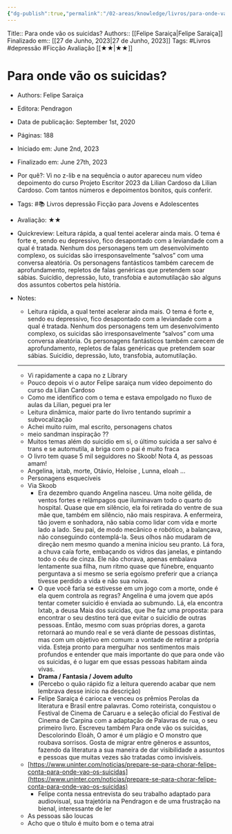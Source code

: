 ```yaml
---
{"dg-publish":true,"permalink":"/02-areas/knowledge/livros/para-onde-vao-os-suicidas/"}
---
```



Title:: Para onde vão os suicidas?
Authors:: [[Felipe Saraiça\|Felipe Saraiça]]
Finalizado em:: [[27 de Junho, 2023\|27 de Junho, 2023]]
Tags: #Livros #depressão #Ficção 
Avaliação [[★★\|★★]]

# Para onde vão os suicidas?

- Authors: Felipe Saraiça
- Editora: Pendragon
- Data de publicação: September 1st, 2020
- Páginas: 188
- Iniciado em: June 2nd, 2023
- Finalizado em: June 27th, 2023
- Por quê?: Vi no z-lib e na sequência o autor apareceu num vídeo depoimento do curso Projeto Escritor 2023 da Lilian Cardoso da Lilian Cardoso. Com tantos números e depoimentos bonitos, quis conferir.
- Tags: #📚 Livros depressão Ficção para Jovens e Adolescentes
- Avaliação: ★★
- Quickreview: Leitura rápida, a qual tentei acelerar ainda mais. O tema é forte e, sendo eu depressivo, fico desapontado com a leviandade com a qual é tratada. Nenhum dos personagens tem um desenvolvimento complexo, os suicidas são irresponsavelmente “salvos” com uma conversa aleatória. Os personagens fantásticos também carecem de aprofundamento, repletos de falas genéricas que pretendem soar sábias. Suicídio, depressão, luto, transfobia e automutilação são alguns dos assuntos cobertos pela história.
- Notes:
    
    - Leitura rápida, a qual tentei acelerar ainda mais. O tema é forte e, sendo eu depressivo, fico desapontado com a leviandade com a qual é tratada. Nenhum dos personagens tem um desenvolvimento complexo, os suicidas são irresponsavelmente “salvos” com uma conversa aleatória. Os personagens fantásticos também carecem de aprofundamento, repletos de falas genéricas que pretendem soar sábias. Suicídio, depressão, luto, transfobia, automutilação.
    
    ---
    
    - Vi rapidamente a capa no z Library
    - Pouco depois vi o autor Felipe saraiça num vídeo depoimento do curso da Lilian Cardoso
    - Como me identifico com o tema e estava empolgado no fluxo de aulas da Lilian, peguei pra ler
    - Leitura dinâmica, maior parte do livro tentando suprimir a subvocalização
    - Achei muito ruim, mal escrito, personagens chatos
    - meio sandman inspiração ??
    - Muitos temas além do suicídio em si, o último suicida a ser salvo é trans e se automutila, a briga com o pai é muito fraca
    - O livro tem quase 5 mil seguidores no Skoob! Nota 4, as pessoas amam!
    - Angelina, ixtab, morte, Otávio, Heloíse , Lunna, eloah …
    - Personagens esquecíveis
    - Via Skoob
        - Era dezembro quando Angelina nasceu. Uma noite gélida, de ventos fortes e relâmpagos que iluminavam todo o quarto do hospital. Quase que em silêncio, ela foi retirada do ventre de sua mãe que, também em silêncio, não mais respirava. A enfermeira, tão jovem e sonhadora, não sabia como lidar com vida e morte lado a lado. Seu pai, de modo mecânico e robótico, a balançava, não conseguindo contemplá-la. Seus olhos não mudaram de direção nem mesmo quando a menina iniciou seu pranto. Lá fora, a chuva caía forte, embaçando os vidros das janelas, e pintando todo o céu de cinza. Ele não chorava, apenas embalava lentamente sua filha, num ritmo quase que fúnebre, enquanto perguntava a si mesmo se seria egoísmo preferir que a criança tivesse perdido a vida e não sua noiva.
        - O que você faria se estivesse em um jogo com a morte, onde é ela quem controla as regras? Angelina é uma jovem que após tentar cometer suicídio é enviada ao submundo. Lá, ela encontra Ixtab, a deusa Maia dos suicidas, que lhe faz uma proposta: para encontrar o seu destino terá que evitar o suicídio de outras pessoas. Então, mesmo com suas próprias dores, a garota retornará ao mundo real e se verá diante de pessoas distintas, mas com um objetivo em comum: a vontade de retirar a própria vida. Esteja pronto para mergulhar nos sentimentos mais profundos e entender que mais importante do que para onde vão os suicidas, é o lugar em que essas pessoas habitam ainda vivas.
        - **Drama / Fantasia / Jovem adulto**
        - (Percebo o quão rápido fiz a leitura querendo acabar que nem lembrava desse início na descrição)
        - Felipe Saraiça é carioca e venceu os prêmios Perolas da literatura e Brasil entre palavras. Como roteirista, conquistou o Festival de Cinema de Caruaru e a seleção oficial do Festival de Cinema de Carpina com a adaptação de Palavras de rua, o seu primeiro livro. Escreveu também Para onde vão os suicidas, Descolorindo Eloáh, O amor é um plágio e O monstro que roubava sorrisos. Gosta de migrar entre gêneros e assuntos, fazendo da literatura a sua maneira de dar visibilidade a assuntos e pessoas que muitas vezes são tratadas como invisíveis.
    - [https://www.uninter.com/noticias/prepare-se-para-chorar-felipe-conta-para-onde-vao-os-suicidas](https://www.uninter.com/noticias/prepare-se-para-chorar-felipe-conta-para-onde-vao-os-suicidas)
        - Felipe conta nessa entrevista do seu trabalho adaptado para audiovisual, sua trajetória na Pendragon e de uma frustração na bienal, interessante de ler
    - As pessoas são loucas
    - Acho que o título é muito bom e o tema atrai